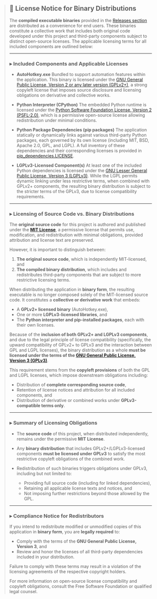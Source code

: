 > ## 📄 License Notice for Binary Distributions
>
> The **compiled executable binaries** provided in the [Releases section](https://github.com/AlinaWan/pip-reroller/releases) are distributed as a convenience for end users. These binaries constitute a collective work that includes both original code developed under this project and third-party components subject to distinct open-source licenses. The applicable licensing terms for all included components are outlined below:
>
> ---
>
> ### ▸ Included Components and Applicable Licenses
>
> * **AutoHotkey.exe**
>   Bundled to support automation features within the application. This binary is licensed under the [GNU General Public License, Version 2 or any later version (GPLv2+)](/assets/AutoHotkey.exe.LICENSE), a strong copyleft license that imposes source disclosure and licensing obligations on derivative and collective works.
>
> * **Python Interpreter (CPython)**
>   The embedded Python runtime is licensed under the [Python Software Foundation License, Version 2 (PSFL-2.0)](/assets/python.LICENSE), which is a permissive open-source license allowing redistribution under minimal conditions.
>
> * **Python Package Dependencies (pip packages)**
>   The application statically or dynamically links against various third-party Python packages, each governed by its own license (including MIT, BSD, Apache 2.0, GPL, and LGPL). A full inventory of these dependencies and their corresponding licenses is provided in [pip\_dependencies.LICENSE](/assets/pip_dependencies.LICENSE).
>
> * **LGPLv3-Licensed Component(s)**
>   At least one of the included Python dependencies is licensed under the [GNU Lesser General Public License, Version 3 (LGPLv3)](/assets/LGPLv3.LICENSE). While the LGPL permits dynamic linking under less restrictive terms, when combined with GPLv2+ components, the resulting binary distribution is subject to the stricter terms of the GPLv3, due to license compatibility requirements.
>
> ---
>
> ### ▸ Licensing of Source Code vs. Binary Distributions
>
> The **original source code** for this project is authored and published under the **[MIT License](/LICENSE)**, a permissive license that permits use, modification, and redistribution with minimal obligations, provided attribution and license text are preserved.
>
> However, it is important to distinguish between:
>
> 1. **The original source code**, which is independently MIT-licensed, and
> 2. **The compiled binary distribution**, which includes and redistributes third-party components that are subject to more restrictive licensing terms.
>
> When distributing the application in **binary form**, the resulting executable is no longer composed solely of the MIT-licensed source code. It constitutes a **collective or derivative work** that embeds:
>
> * A **GPLv2+ licensed binary** (AutoHotkey.exe),
> * One or more **LGPLv3-licensed libraries**, and
> * The **Python interpreter and pip-installed packages**, each with their own licenses.
>
> Because of the **inclusion of both GPLv2+ and LGPLv3 components**, and due to the legal principle of license compatibility (specifically, the upward compatibility of GPLv2+ to GPLv3 and the interaction between GPL and LGPL licenses), the binary distribution as a whole **must be licensed under the terms of the [GNU General Public License, Version 3 (GPLv3)](/assets/GPLv3.LICENSE)**.
>
> This requirement stems from the **copyleft provisions** of both the GPL and LGPL licenses, which impose downstream obligations including:
>
> * Distribution of **complete corresponding source code**,
> * Retention of license notices and attribution for all included components, and
> * Distribution of derivative or combined works under **GPLv3-compatible terms only**.
>
> ---
>
> ### ▸ Summary of Licensing Obligations
>
> * The **source code** of this project, when distributed independently, remains under the permissive **MIT License**.
> * Any **binary distribution** that includes GPLv2+/LGPLv3-licensed components **must be licensed under GPLv3** to satisfy the most restrictive copyleft obligations of the combined work.
> * Redistribution of such binaries triggers obligations under GPLv3, including but not limited to:
>
>   * Providing full source code (including for linked dependencies),
>   * Retaining all applicable license texts and notices, and
>   * Not imposing further restrictions beyond those allowed by the GPL.
>
> ---
>
> ### ▸ Compliance Notice for Redistributors
>
> If you intend to redistribute modified or unmodified copies of this application in **binary form**, you are **legally required** to:
>
> * Comply with the terms of the **GNU General Public License, Version 3**, and
> * Review and honor the licenses of all third-party dependencies included in your distribution.
>
> Failure to comply with these terms may result in a violation of the licensing agreements of the respective copyright holders.
>
> For more information on open-source license compatibility and copyleft obligations, consult the Free Software Foundation or qualified legal counsel.

